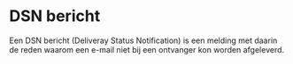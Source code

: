 # DSN bericht

Een DSN bericht (Deliveray Status Notification) is een melding met
daarin de reden waarom een e-mail niet bij een ontvanger kon worden
afgeleverd.

